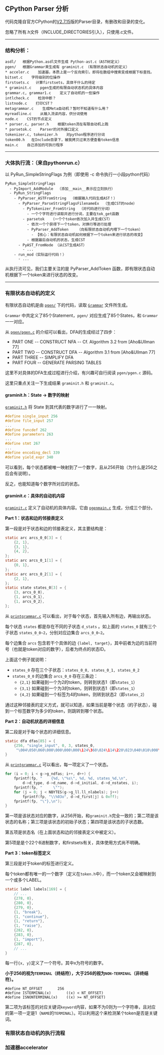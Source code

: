 CPython Parser 分析
---

代码克隆自官方CPython的[V2.7.15](https://github.com/python/cpython/tree/2.7/)版的Parser目录，有删改和目录的变化。

忽略了所有.h文件（INCLUDE_DIRECTORIES引入），只使用.c文件。

---

### 结构分析：

``` text
asdl/   根据Python.asdl文件生成 Python-ast.c（AST树定义）
pgen/   根据Grammar来生成有 graminit.c （有限状态自动机的定义）
* acceler.c    加速器，本质上是一个反向索引，即将在数组中搜索变成根据下标查找。
bitset.c    字符级别的位操作
firstsets.c   计算firstsets，具体干什么的待定
* graminit.c    pgen生成的有限自动状态机的具体内容
grammar.c, grammar1.c    定义了自动机的一些操作
intlcheck.c    检测中断？
listnode.c    打印CST？
metagrammar.c    生成Meta自动机？暂时不知道有什么用？
myreadline.c    从输入流读内容，供分词使用
node.c    CST的节点定义
* parser.c, parser.h    根据token流在有限自动机上跑
* parsetok.c    Parser的对外接口定义
tokenizer.c, tokenizer.h    对python程序进行分词
token00.h   在Include目录下，被我拷贝过来方便查看token信息
main.c    自己添加的可执行程序
```

---

### 大体执行流：（来自pythonrun.c）

以 PyRun_SimpleStringFlags 为例（即使用 -c 命令执行一小段python代码）

``` text
PyRun_SimpleStringFlags
  - PyImport_AddModule  （添加__main__表示应立刻执行）
  - PyRun_StringFlags
    - PyParser_ASTFromString  （根据输入代码生成AST！）
      - PyParser_ParseStringFlagsFilenameEx  （生成CST的node）
        - PyTokenizer_FromString  （对代码进行分词）
          - 一个个字符进行读取并进行分词，主要在tok_get函数
        - parsetok   （一个个token依次加入并生成CST）
          - 依次一个个获得下一个token，对换行等进行处理
          - PyParser_AddToken    （向有限状态自动机内喂下一个token）
            - 【核心：有限状态自动机如何根据下一个token来进行状态的改变】
          - 根据最后自动机的状态，生成CST
      - PyAST_FromNode （从CST生成AST）
        - ...
    - run_mod（实际运行代码！）
      - ...
```

从执行流可见，我们主要关注的是 PyParser_AddToken 函数，即有限状态自动机根据下一个token来进行状态的改变。

---

### 有限状态自动机的定义

有限状态自动机是由 [`pgen/`](pgen) 下的代码，读取 [`Grammar`](pgen/Grammar) 文件所生成。

`Grammar` 中共定义了85个Statement，`pgen/` 对应生成了85个States，和 `Grammar` 一一对应。

从 [`pgen/pgen.c`](pgen/pgen.c) 的介绍可以看出，DFA的生成经过了四步：

 - PART ONE -- CONSTRUCT NFA -- Cf. Algorithm 3.2 from [Aho&Ullman 77]
 - PART TWO -- CONSTRUCT DFA -- Algorithm 3.1 from [Aho&Ullman 77]
 - PART THREE -- SIMPLIFY DFA
 - PART FOUR -- GENERATE PARSING TABLES

这里不对具体的DFA生成过程进行介绍，有兴趣可自行阅读 `pgen/pgen.c` 源码。

这里只重点关注一下生成结果 `graminit.h` 和 `graminit.c`。

#### graminit.h：State -> 数字的映射

[`graminit.h`](pgen/graminit.h) 将 State 到其代表的数字进行了一一映射。

``` c
#define single_input 256
#define file_input 257
...
#define funcdef 262
#define parameters 263
...
#define stmt 267
...
#define encoding_decl 339
#define yield_expr 340
```

可以看到，每个状态都被唯一映射到了一个数字，且从256开始（为什么是256之后会有说明）。

反之，也能知道每个数字所对应的状态。

#### graminit.c：具体的自动机内容

[`graminit.c`](pgen/graminit.c) 定义了自动机的具体内容。它由 [`pgenmain.c`](pgen/pgenmain.c) 生成，分成三个部分。

**Part 1：状态和边的邻接表定义**

第一段是对于状态和边的邻接表定义，其主要结构是：

``` c
static arc arcs_0_0[3] = {
    {2, 1},
    {3, 1},
    {4, 2},
};
static arc arcs_0_1[1] = {
    {0, 1},
};
static arc arcs_0_2[1] = {
    {2, 1},
};
static state states_0[3] = {
    {3, arcs_0_0},
    {1, arcs_0_1},
    {1, arcs_0_2},
};
```

从 [`printgrammar.c`](pgen/printgrammar.c#L62) 可以看出，对于每个状态，首先输入所有边，再输出状态。

每个状态 `states` 都是存在不同的子状态 `d_stats` 。如上面的 `states_0` 就有三个子状态 `states_0_0~2`，分别对应边集合 `arcs_0_0~2`。

每个边集合 `arcs` 包含若干个具体的边 `{label, target}`，其中前者为边的当前符号（也就是token对应的数字），后者为终点的状态ID。

上面这个例子就说明：
 - `states_0` 存在三个子状态：`states_0_0, states_0_1, states_0_2`
 - `states_0_0` 的边集合 `arcs_0_0` 存在三条边：
   - `{2,1}` 如果碰到一个为2的token，则转到状态1（即`states_1`）
   - `{3,1}` 如果碰到一个为3的token，则转到状态1（即`states_1`）
   - `{4,2}` 如果碰到一个标签为4的token，则转到状态2（即`states_2`）

通过这种邻接表的定义方式，就可以知道，如果当前是哪个状态（的子状态），碰到一个标签数字为多少的token，则跳转到哪个状态。

**Part 2：自动机状态的详细信息**

第二段是对于每个状态的详细信息。

``` c
static dfa dfas[85] = {
    {256, "single_input", 0, 3, states_0,
     "\004\050\060\000\000\000\000\124\360\024\114\220\023\040\010\000\200\041\044\015\002\001"}
}
```

从 [`printgrammar.c`](pgen/printgrammar.c#L62) 可以看出，每一项定义了一个状态。

``` c
for (i = 0; i < g->g_ndfas; i++, d++) {
    fprintf(fp, "    {%d, \"%s\", %d, %d, states_%d,\n",
        d->d_type, d->d_name, d->d_initial, d->d_nstates, i);
    fprintf(fp, "     \"");
    for (j = 0; j < NBYTES(g->g_ll.ll_nlabels); j++)
        fprintf(fp, "\\%03o", d->d_first[j] & 0xff);
    fprintf(fp, "\"},\n");
}
```

第一项是该状态对应的数字，从256开始，和`graminit.h`完全一致的；第二项是该状态的名称；第三项是该状态的初始子状态；第四项是该状态的子状态数。

第五项是状态名（在上面状态和边的邻接表定义中被定义）。

第5项是是个22个8进制数字，和firstsets有关，具体使用方式尚不明确。

**Part 3：token标签定义**

第三段是对于token的标签进行定义。

每个token都有唯一的一个数字（定义在`token.h`中），而一个token又会被映射到一个或多个LABEL。

``` c
static label labels[169] = {
    // ...
    {278, 0},
    {280, 0},
    {279, 0},
    {1, "break"},
    {1, "continue"},
    {1, "return"},
    {1, "raise"},
    {282, 0},
    {283, 0},
    {1, "import"},
    {287, 0},
    // ...
}
```

每一行`{x, y}`定义了一个符号。其中x为符号的数字。

**小于256的视为`TERMINAL`（终结符），大于256的视为`NON-TERMINAL`（非终结符）。**

```
#define NT_OFFSET		256
#define ISTERMINAL(x)		((x) < NT_OFFSET)
#define ISNONTERMINAL(x)	((x) >= NT_OFFSET)
```

第二项为该标签的对应关键词`keyword`内容，如果不为0则为一个字符串，且对应的第一项一定是1（`NAME`的`TERMINAL`）。可以利用这个来检测某个token是否是关键词。

### 有限状态自动机的执行流程



### 加速器accelerator




